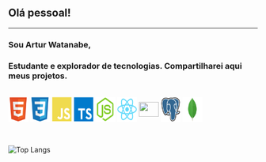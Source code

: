 ## Olá pessoal!

<hr>

### Sou Artur Watanabe,

### Estudante e explorador de tecnologias. Compartilharei aqui meus projetos.

<div style="display: inline_block"><br>
  <img align="center"  height="50" width="40" src="https://raw.githubusercontent.com/devicons/devicon/master/icons/html5/html5-original.svg">
  <img align="center"  height="50" width="40" src="https://raw.githubusercontent.com/devicons/devicon/master/icons/css3/css3-original.svg">
  <img align="center" height="50" width="40" src="https://raw.githubusercontent.com/devicons/devicon/master/icons/javascript/javascript-plain.svg">
  <img align="center" height="50" width="40" src="https://raw.githubusercontent.com/devicons/devicon/master/icons/typescript/typescript-plain.svg">
  <img align="center"  height="50" width="40" src="https://raw.githubusercontent.com/devicons/devicon/master/icons/nodejs/nodejs-original.svg">
  <img align="center"  height="50" width="40" src="https://raw.githubusercontent.com/devicons/devicon/master/icons/react/react-original.svg">
  <img align="center" height="30" width="40" src="https://cdn.jsdelivr.net/gh/devicons/devicon/icons/graphql/graphql-plain-wordmark.svg" />
  <img align="center"  height="50" width="40" src="https://raw.githubusercontent.com/devicons/devicon/master/icons/postgresql/postgresql-original.svg">
  <img align="center"  height="50" width="40" src="https://raw.githubusercontent.com/devicons/devicon/master/icons/mongodb/mongodb-original.svg">
  
</div>

<br>
<br>

![Top Langs](https://github-readme-stats.vercel.app/api/top-langs/?username=arturwatana&layout=compact)

##
